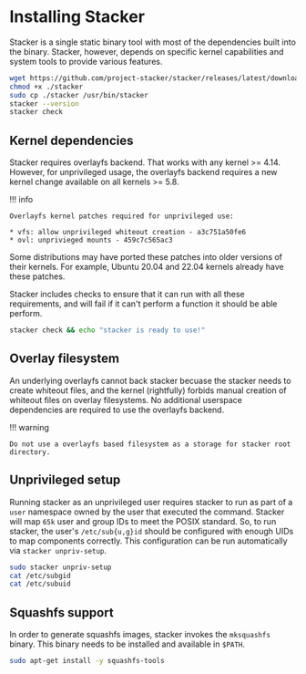 # Installing Stacker

Stacker is a single static binary tool with most of the dependencies built into 
the binary. Stacker, however, depends on specific kernel capabilities and system
tools to provide various features.

```bash title="Download Stacker"
wget https://github.com/project-stacker/stacker/releases/latest/download/stacker
chmod +x ./stacker
sudo cp ./stacker /usr/bin/stacker
stacker --version
stacker check
```
## Kernel dependencies

Stacker requires overlayfs backend. That works with any kernel >= 4.14. 
However, for unprivileged usage, the overlayfs backend requires a new 
kernel change available on all kernels >= 5.8. 

!!! info 

    Overlayfs kernel patches required for unprivileged use:

    * vfs: allow unprivileged whiteout creation - a3c751a50fe6 
    * ovl: unprivieged mounts - 459c7c565ac3

Some distributions may have ported these patches into older versions of their
kernels. For example, Ubuntu 20.04 and 22.04 kernels already have these patches.

Stacker includes checks to ensure that it can run with all these requirements, and will fail if it can't perform a function it should be able perform.

```bash title="Stacker Check"
stacker check && echo "stacker is ready to use!"
```

## Overlay filesystem

An underlying overlayfs cannot back stacker becuase the stacker needs to create 
whiteout files, and the kernel (rightfully) forbids manual creation of whiteout 
files on overlay filesystems. No additional userspace dependencies are required
to use the overlayfs backend.

!!! warning

    Do not use a overlayfs based filesystem as a storage for stacker root
    directory.

## Unprivileged setup

Running stacker as an unprivileged user requires stacker to run as part of a `user`
namespace owned by the user that executed the command. Stacker will 
map `65k` user and group IDs to meet the POSIX standard. So, to run stacker,
the user's `/etc/sub{u,g}id` should be configured with enough UIDs to map components
correctly. This configuration can be run automatically via 
`stacker unpriv-setup`.

```bash title="Stacker unprivileged setup"
sudo stacker unpriv-setup
cat /etc/subgid
cat /etc/subuid
```

## Squashfs support

In order to generate squashfs images, stacker invokes the `mksquashfs` binary.
This binary needs to be installed and available in `$PATH`.

```bash title="Install mksquashfs on ubuntu"
sudo apt-get install -y squashfs-tools
```
